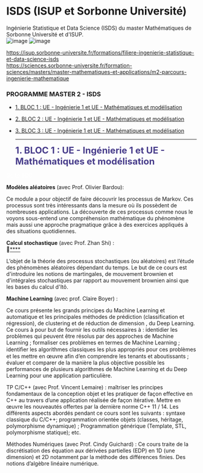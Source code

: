 # ISDS (ISUP et Sorbonne Université)
Ingénierie Statistique et Data Science (ISDS) du master Mathématiques de Sorbonne Université et d'ISUP.<br/>
![image](https://sciences.sorbonne-universite.fr/formation-sciences/masters/master-mathematiques-et-applications/m2-parcours-ingenierie-mathematique)
![image](https://isup.sorbonne-universite.fr/formations/filiere-ingenierie-statistique-et-data-science-isds)

https://isup.sorbonne-universite.fr/formations/filiere-ingenierie-statistique-et-data-science-isds <br/>
https://sciences.sorbonne-universite.fr/formation-sciences/masters/master-mathematiques-et-applications/m2-parcours-ingenierie-mathematique

<a id="top"></a>
<div class="list-group" id="list-tab" role="tablist">
<h3 class="list-group-item list-group-item-action active" data-toggle="list" role="tab" aria-controls="home">PROGRAMME MASTER 2 - ISDS</h3>
  
* [1. BLOC 1 : UE - Ingénierie 1 et UE - Mathématiques et modélisation](#2)
* [2. BLOC 2 : UE - Ingénierie 1 et UE - Mathématiques et modélisation](#2)
* [3. BLOC 3 : UE - Ingénierie 1 et UE - Mathématiques et modélisation](#2)

  ---------------
  
  <a id="2"></a>
<font color="darkslateblue" size=+2.5><b>1. BLOC 1 : UE - Ingénierie 1 et UE - Mathématiques et modélisation</b></font>

<a href="#top" class="btn btn-primary btn-sm" role="button" aria-pressed="true" style="color:white" data-toggle="popover">Go to TOC</a>
  
  
**Modèles aléatoires** (avec Prof. Olivier Bardou):  <br/> 
  
  Ce module a pour objectif de faire découvrir les processus de Markov. Ces processus sont très intéressants dans la mesure où ils possèdent de nombreuses applications. La découverte de ces processus comme nous le voyons sous-entend une compréhension mathématique du phénomène mais aussi une approche pragmatique grâce à des exercices appliqués à des situations quotidiennes.
 

**Calcul stochastique** (avec Prof. Zhan Shi) :  
  🔗[****](https://www.lpsm.paris/pageperso/zhan/ifma.html)
  
  L’objet de la théorie des processus stochastiques (ou aléatoires) est l’étude des phénomènes aléatoires dépendant du temps. Le but de ce cours est d'introduire les notions de martingales, de mouvement brownien et d'intégrales stochastiques par rapport au mouvement brownien ainsi que les bases du calcul d'Itô.
 

**Machine Learning** (avec prof. Claire Boyer) : 
  
  Ce cours présente les grands principes du Machine Learning  et automatique et les principales méthodes de prédiction (classification et régression), de clustering et de réduction de dimension , du Deep Learning.  Ce cours à pour but de fournir les outils nécessaires à :
identidier les problèmes qui peuvent être résolus par des approches de Machine Learning ;
formaliser ces problèmes en termes de Machine Learning ;
identiﬁer les algorithmes classiques les plus appropriés pour ces problèmes et les mettre en œuvre afin d’en comprendre les tenants et aboutissants ;
évaluer et comparer de la manière la plus objective possible les performances de plusieurs algorithmes de Machine Learning et du Deep Learning pour une application particulière.
 

TP C/C++ (avec Prof. Vincent Lemaire) : maîtriser les principes fondamentaux de la conception objet et les pratiquer de façon effective en C++ au travers d’une application réalisée de façon itérative. Mettre en œuvre les nouveautés offertes par la dernière norme C++ 11 / 14. Les différents aspects abordés pendant ce cours sont les suivants :
syntaxe classique du C/C++;
programmation orientée objets (classes, héritage, polymorphisme dynamique) ;
Programmation générique (Template, STL, polymorphisme statique);
etc.
 

Méthodes Numériques (avec Prof. Cindy Guichard) : Ce cours traite de la discrétisation des  équation aux dérivées partielles (EDP) en 1D (une dimension) et 2D notamment par la méthode des différences finies. Des notions d’algèbre linéaire numérique.
